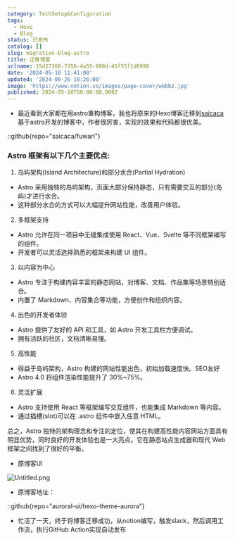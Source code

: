 ```yaml
---
category: TechSetup&Configuration
tags:
  - Hexo
  - Blog
status: 已发布
catalog: []
slug: migration-blog-astro
title: 迁移博客
urlname: 15d27368-7d56-4a55-998d-41f55f1d0998
date: '2024-05-10 11:41:00'
updated: '2024-06-26 18:26:00'
image: 'https://www.notion.so/images/page-cover/webb2.jpg'
published: 2024-05-10T08:00:00.000Z
---
```

- 最近看到大家都在用astro重构博客，我也将原来的Hexo博客迁移到[saicaca](https://github.com/saicaca/fuwari)基于astro开发的博客中，作者很厉害，实现的效果和代码都很优美。

::github{repo="saicaca/fuwari"}


### Astro 框架有以下几个主要优点:



1. 岛屿架构(Island Architecture)和部分水合(Partial Hydration)
- Astro 采用独特的岛屿架构，页面大部分保持静态，只有需要交互的部分(岛屿)才进行水合。
- 这种部分水合的方式可以大幅提升网站性能，改善用户体验。

2. 多框架支持
- Astro 允许在同一项目中无缝集成使用 React、Vue、Svelte 等不同框架编写的组件。
- 开发者可以灵活选择熟悉的框架来构建 UI 组件。

3. 以内容为中心
- Astro 专注于构建内容丰富的静态网站，对博客、文档、作品集等场景特别适合。
- 内置了 Markdown、内容集合等功能，方便创作和组织内容。

4. 出色的开发者体验
- Astro 提供了友好的 API 和工具，如 Astro 开发工具栏方便调试。
- 拥有活跃的社区，文档清晰易懂。

5. 高性能
- 得益于岛屿架构，Astro 构建的网站性能出色，初始加载速度快。SEO友好
- Astro 4.0 将组件渲染性能提升了 30%~75%。

6. 灵活扩展
- Astro 支持使用 React 等框架编写交互组件，也能集成 Markdown 等内容。
- 通过插槽(slot)可以在 .astro 组件中嵌入任意 HTML。

总之，Astro 独特的架构理念和专注的定位，使其在构建高性能内容网站方面具有明显优势，同时良好的开发体验也是一大亮点。它在静态站点生成器和现代 Web 框架之间找到了很好的平衡。

- 原博客UI

![Untitled.png](https://prod-files-secure.s3.us-west-2.amazonaws.com/5d24fe63-e567-4804-86f9-9fdc62e13082/3d59c350-432a-4fb6-a08f-0638fef2026e/Untitled.png?X-Amz-Algorithm=AWS4-HMAC-SHA256&X-Amz-Content-Sha256=UNSIGNED-PAYLOAD&X-Amz-Credential=ASIAZI2LB4665GIUNQ5O%2F20250201%2Fus-west-2%2Fs3%2Faws4_request&X-Amz-Date=20250201T053416Z&X-Amz-Expires=3600&X-Amz-Security-Token=IQoJb3JpZ2luX2VjEMb%2F%2F%2F%2F%2F%2F%2F%2F%2F%2FwEaCXVzLXdlc3QtMiJGMEQCIDE%2BBUPWhvR%2FNI0%2B1JwaKbCpTXZk1%2FyobItfN5XWjPOkAiAM2vNNxWYWBmTjsu9PnbvFQGhRS9tunoJ38RU6LMcfzyqIBAjO%2F%2F%2F%2F%2F%2F%2F%2F%2F%2F8BEAAaDDYzNzQyMzE4MzgwNSIMdCR%2FnNHE8ysgcrGqKtwDA8QxIZDEJ7vJigWmtl%2FV6cWS8OTan2u5eWBe8IOlSwFfWK%2FVCqZXcW6vfRD4Z8LTwFth7cbbOiE4iJAPYAwcic9FWQMC6%2FQAu%2Bg4nT9ZAe7DwpBmjmXUW8D4Um9PBdBm%2BGf3TaVcUFnosDO1MVPctIclPFp2fCSwGypvx6g17jZWKdW681pYG2qboP57TTwyqA93rsH8jO3oHKEeO1BDqfdTm5whvHNKzbU7572XH5SWlGxZbmTBgWgZc%2B9nKGAnah9I1%2FJrydmkNeDdHob5gPJJYmWp8yNomTeY5vRLPzzM2AJkut957YRPFeS497N%2Fv1UcGyLNfnqeYs3MvY1NABigvTN5eB%2BD0fYvQaN43FvCye%2BGgBhQi0r%2FnMtQad2%2BoTz0lbkRSM%2FeX8SWP%2B6uMKzyosqrJ3puGLCr9hmlpSBmWCMDuu7I6uuzPrymp2XyaSu51qYTXvD4bR3XWnyo6wgOI3d7kiOu74hdbhOkZUzw9u196czUlpwHg1vypzdodZv0oJRTF5wZrtNcBc00T%2BEGoVQyKtK4Qq3u8GHKQkShiU9qgerN4%2BMwZNaqcf9vRZCE0Em1ISN88169HJ6Ux6lWLOwEBIEjupZwcLmtZrT7Dp348XdJF6dVyWgwu932vAY6pgEHC4YLX9WssE2N%2BWpBOmmsXJOHUEWjxJhBkxTglmDwLEZfd1BlB7dcpkzr%2FOfC58YWHeO%2FZxQ4EYbYX4oYZKQVMK1VEgABqx91vhnVMB%2B055rP1fL8dJ%2BjcGBsr0ZEG48mIv5lcodPn2MsHwpaLisEOHGkDC47OX2i9EK5NnWSkpUs9bTljraMPKWaLwxUG42RC2FlEdjIhBJCwaqF66jtv6Qi5Mzl&X-Amz-Signature=10839907772ef2870dd9164854c8c4d4a43efe61f8aaa62997434af65b39302b&X-Amz-SignedHeaders=host&x-id=GetObject)

- 原博客地址：

::github{repo="auroral-ui/hexo-theme-aurora"}

- 忙活了一天，终于将博客迁移成功，从notion编写，触发slack，然后调用工作流，执行GitHub Action实现自动发布
